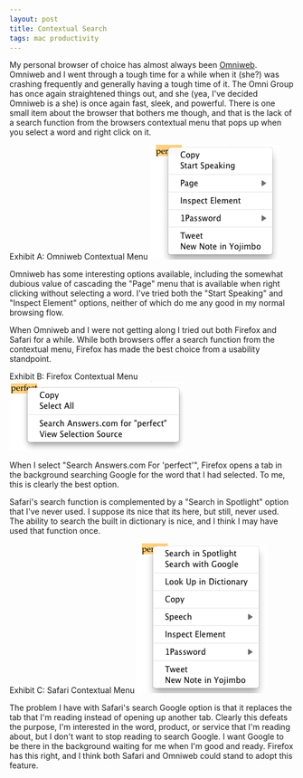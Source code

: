 ```yaml
--- 
layout: post
title: Contextual Search
tags: mac productivity
---
```


My personal browser of choice has almost always been <a href="http://www.omnigroup.com/applications/omniweb/">Omniweb</a>. Omniweb and I went through a tough time for a while when it (she?) was crashing frequently and generally having a tough time of it. The Omni Group has once again straightened things out, and she (yea, I've decided Omniweb is a she) is once again fast, sleek, and powerful. There is one small item about the browser that bothers me though, and that is the lack of a search function from the browsers contextual menu that pops up when you select a word and right click on it.

Exhibit A: Omniweb Contextual Menu
![Omniweb Contextual Menu][1]

Omniweb has some interesting options available, including the somewhat dubious value of cascading the "Page" menu that is available when right clicking without selecting a word. I've tried both the "Start Speaking" and "Inspect Element" options, neither of which do me any good in my normal browsing flow.

When Omniweb and I were not getting along I tried out both Firefox and Safari for a while. While both browsers offer a search function from the contextual menu, Firefox has made the best choice from a usability standpoint.

Exhibit B: Firefox Contextual Menu
![Firefox Contextual Menu][2]

When I select "Search Answers.com For 'perfect'", Firefox opens a tab in the background searching Google for the word that I had selected. To me, this is clearly the best option.

Safari's search function is complemented by a "Search in Spotlight" option that I've never used. I suppose its nice that its here, but still, never used. The ability to search the built in dictionary is nice, and I think I may have used that function once.

Exhibit C:  Safari Contextual Menu
![Safari Contextual Menu][3]

The problem I have with Safari's search Google option is that it replaces the tab that I'm reading instead of opening up another tab. Clearly this defeats the purpose, I'm interested in the word, product, or service that I'm reading about, but I don't want to stop reading to search Google. I want Google to be there in the background waiting for me when I'm good and ready. Firefox has this right, and I think both Safari and Omniweb could stand to adopt this feature.


[1]: /media/omniweb_contextual_menu.png
[2]: /media/firefox_contextual_menu.png
[3]: /media/safari_contextual_menu.png
